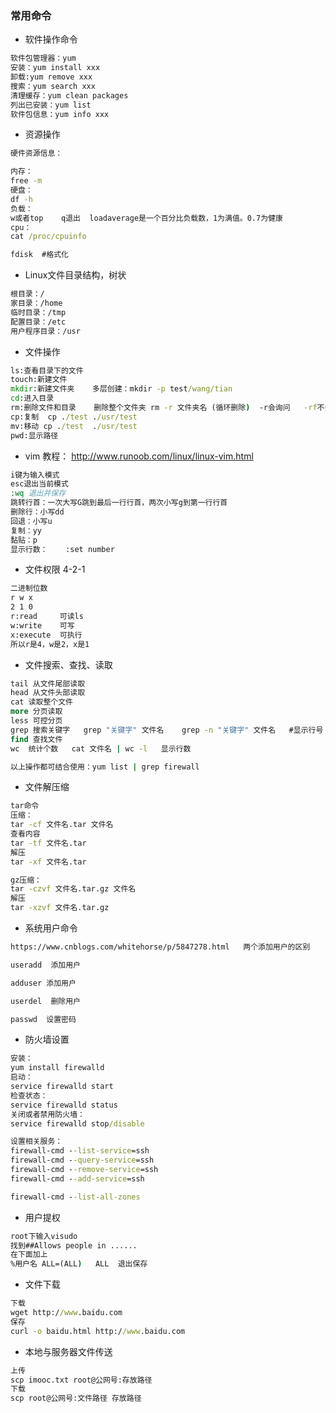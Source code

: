 ### 常用命令

- 软件操作命令 

```cmd
软件包管理器：yum
安装：yum install xxx
卸载:yum remove xxx
搜索：yum search xxx
清理缓存：yum clean packages
列出已安装：yum list
软件包信息：yum info xxx
```

* 资源操作

```cmd
硬件资源信息：

内存：
free -m 
硬盘：
df -h
负载：
w或者top    q退出  loadaverage是一个百分比负载数，1为满值。0.7为健康
cpu：
cat /proc/cpuinfo

fdisk  #格式化
```

* Linux文件目录结构，树状

```txt
根目录：/
家目录：/home
临时目录：/tmp
配置目录：/etc
用户程序目录：/usr
```

* 文件操作

```cmd
ls:查看目录下的文件
touch:新建文件
mkdir:新建文件夹    多层创建：mkdir -p test/wang/tian
cd:进入目录
rm:删除文件和目录    删除整个文件夹 rm -r 文件夹名 (循环删除)  -r会询问   -rf不会询问 
cp:复制  cp ./test ./usr/test
mv:移动 cp ./test  ./usr/test
pwd:显示路径
```

* vim   教程： http://www.runoob.com/linux/linux-vim.html

```cmd
i键为输入模式
esc退出当前模式
:wq 退出并保存
跳转行首：一次大写G跳到最后一行行首，两次小写g到第一行行首
删除行：小写dd
回退：小写u
复制：yy 
黏贴：p
显示行数：    :set number
```

* 文件权限 4-2-1   

```txt
二进制位数
r w x
2 1 0
r:read	   可读ls
w:write    可写
x:execute  可执行
所以r是4，w是2，x是1
```

* 文件搜索、查找、读取

```cmd
tail 从文件尾部读取    
head 从文件头部读取
cat 读取整个文件
more 分页读取
less 可控分页
grep 搜索关键字   grep "关键字" 文件名    grep -n "关键字" 文件名   #显示行号
find 查找文件
wc  统计个数   cat 文件名 | wc -l   显示行数

以上操作都可结合使用：yum list | grep firewall
```

* 文件解压缩

```cmd
tar命令
压缩：
tar -cf 文件名.tar 文件名
查看内容
tar -tf 文件名.tar
解压
tar -xf 文件名.tar

gz压缩：
tar -czvf 文件名.tar.gz 文件名
解压
tar -xzvf 文件名.tar.gz
```

* 系统用户命令

```cmd
https://www.cnblogs.com/whitehorse/p/5847278.html   两个添加用户的区别

useradd  添加用户 

adduser 添加用户

userdel  删除用户

passwd  设置密码   
```

* 防火墙设置

```cmd
安装：
yum install firewalld
启动：
service firewalld start
检查状态：
service firewalld status
关闭或者禁用防火墙：
service firewalld stop/disable

设置相关服务：
firewall-cmd --list-service=ssh
firewall-cmd --query-service=ssh
firewall-cmd --remove-service=ssh
firewall-cmd --add-service=ssh

firewall-cmd --list-all-zones
```

* 用户提权

```cmd
root下输入visudo
找到##Allows people in ......
在下面加上
%用户名 ALL=(ALL)   ALL  退出保存
```

* 文件下载

```cmd
下载
wget http://www.baidu.com
保存
curl -o baidu.html http://www.baidu.com
```

* 本地与服务器文件传送

```cmd
上传
scp imooc.txt root@公网号:存放路径
下载
scp root@公网号:文件路径 存放路径
```

